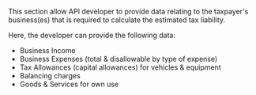 This section allow API developer to provide data relating to the taxpayer's business(es) that is required to calculate the estimated tax liability.

Here, the developer can provide the following data:

* Business Income
* Business Expenses (total & disallowable by type of expense)
* Tax Allowances (capital allowances) for vehicles & equipment
* Balancing charges
* Goods & Services for own use
